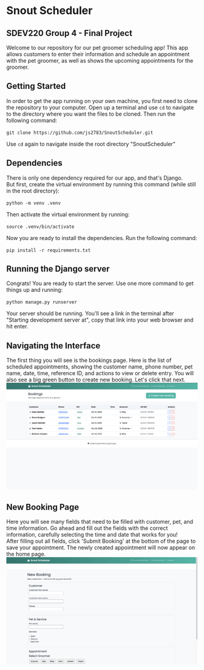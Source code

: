# Snout Scheduler
## SDEV220 Group 4 - Final Project
Welcome to our repository for our pet groomer scheduling app! This app allows customers to enter their information and schedule an appointment with the pet groomer, as well as shows the upcoming appointments for the groomer. 

## Getting Started
In order to get the app running on your own machine, you first need to clone the repository to your computer.
Open up a terminal and use `cd` to navigate to the directory where you want the files to be cloned. Then run the following command:

`git clone https://github.com/js2783/SnoutScheduler.git`

Use `cd` again to navigate inside the root directory "SnoutScheduler"

## Dependencies
There is only one dependency required for our app, and that's Django.\
But first, create the virtual environment by running this command (while still in the root directory):

`python -m venv .venv`

Then activate the virtual environment by running:

`source .venv/bin/activate`

Now you are ready to install the dependencies. Run the following command:

`pip install -r requirements.txt`

## Running the Django server
Congrats! You are ready to start the server. Use one more command to get things up and running:

`python manage.py runserver`

Your server should be running. You'll see a link in the terminal after "Starting development server at", copy that link into your web browser and hit enter.

## Navigating the Interface
The first thing you will see is the bookings page. Here is the list of scheduled appointments, showing the customer name, phone number, pet name, date, time, reference ID, and actions to view or delete entry. You will also see a big green button to create new booking. Let's click that next.
![SnoutScheduler home page](<readme assets/home_page.png>)

## New Booking Page
Here you will see many fields that need to be filled with customer, pet, and time information. Go ahead and fill out the fields with the correct information, carefully selecting the time and date that works for you!\
After filling out all fields, click 'Submit Booking' at the bottom of the page to save your appointment. The newly created appointment will now appear on the home page.
![SnoutScheduler booking page](<readme assets/booking_page.png>)